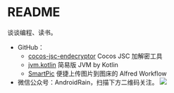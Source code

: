 # README

谈谈编程、读书。

- GitHub：
  - [cocos-jsc-endecryptor](https://github.com/OEDx/cocos-jsc-endecryptor) Cocos JSC 加解密工具
  - [jvm.kotlin](https://github.com/QinGeneral/jvm.kotlin) 简易版 JVM by Kotlin
  - [SmartPic](https://github.com/QinGeneral/SmartPic) 便捷上传图片到图床的 Alfred Workflow
- 微信公众号：AndroidRain，扫描下方二维码关注。
![](https://blog-pic-1251295613.cos.ap-guangzhou.myqcloud.com/1647162679.63SmartPic.png)